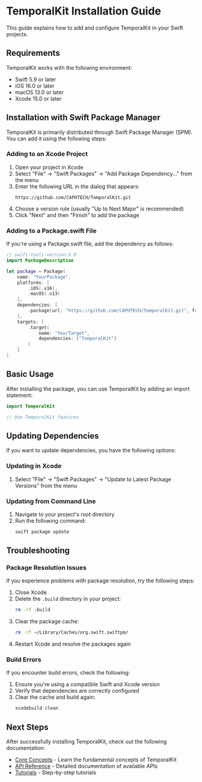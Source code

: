 # TemporalKit Installation Guide

This guide explains how to add and configure TemporalKit in your Swift projects.

## Requirements

TemporalKit works with the following environment:

- Swift 5.9 or later
- iOS 16.0 or later
- macOS 13.0 or later
- Xcode 15.0 or later

## Installation with Swift Package Manager

TemporalKit is primarily distributed through Swift Package Manager (SPM). You can add it using the following steps:

### Adding to an Xcode Project

1. Open your project in Xcode
2. Select "File" → "Swift Packages" → "Add Package Dependency..." from the menu
3. Enter the following URL in the dialog that appears:
   ```
   https://github.com/CAPHTECH/TemporalKit.git
   ```
4. Choose a version rule (usually "Up to Next Major" is recommended)
5. Click "Next" and then "Finish" to add the package

### Adding to a Package.swift File

If you're using a Package.swift file, add the dependency as follows:

```swift
// swift-tools-version:5.9
import PackageDescription

let package = Package(
    name: "YourPackage",
    platforms: [
        .iOS(.v16),
        .macOS(.v13)
    ],
    dependencies: [
        .package(url: "https://github.com/CAPHTECH/TemporalKit.git", from: "0.1.0")
    ],
    targets: [
        .target(
            name: "YourTarget",
            dependencies: ["TemporalKit"]
        )
    ]
)
```

## Basic Usage

After installing the package, you can use TemporalKit by adding an import statement:

```swift
import TemporalKit

// Use TemporalKit features
```

## Updating Dependencies

If you want to update dependencies, you have the following options:

### Updating in Xcode
1. Select "File" → "Swift Packages" → "Update to Latest Package Versions" from the menu

### Updating from Command Line
1. Navigate to your project's root directory
2. Run the following command:
   ```bash
   swift package update
   ```

## Troubleshooting

### Package Resolution Issues

If you experience problems with package resolution, try the following steps:

1. Close Xcode
2. Delete the `.build` directory in your project:
   ```bash
   rm -rf .build
   ```
3. Clear the package cache:
   ```bash
   rm -rf ~/Library/Caches/org.swift.swiftpm/
   ```
4. Restart Xcode and resolve the packages again

### Build Errors

If you encounter build errors, check the following:

1. Ensure you're using a compatible Swift and Xcode version
2. Verify that dependencies are correctly configured
3. Clear the cache and build again:
   ```bash
   xcodebuild clean
   ```

## Next Steps

After successfully installing TemporalKit, check out the following documentation:

- [Core Concepts](./CoreConcepts.md) - Learn the fundamental concepts of TemporalKit
- [API Reference](./APIReference.md) - Detailed documentation of available APIs
- [Tutorials](./Tutorials/README.md) - Step-by-step tutorials 
